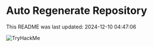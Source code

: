 # Auto Regenerate Repository

This README was last updated: 2024-12-10 04:47:06

 ![TryHackMe](https://tryhackme.com/badge/533634)